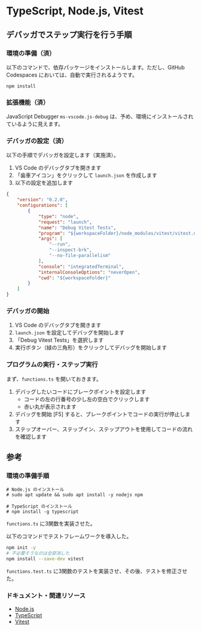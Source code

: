 # TypeScript, Node.js, Vitest

## デバッガでステップ実行を行う手順

### 環境の準備（済）

以下のコマンドで、依存パッケージをインストールします。ただし、GitHub Codespaces においては、自動で実行されるようです。

```shell
npm install
```

### 拡張機能（済）

JavaScript Debugger `ms-vscode.js-debug`
は、予め、環境にインストールされているように見えます。

### デバッガの設定（済）

以下の手順でデバッガを設定します（実施済）。

1. VS Code のデバッグタブを開きます
2. 「歯車アイコン」をクリックして `launch.json` を作成します
3. 以下の設定を追加します

```json
{
    "version": "0.2.0",
    "configurations": [
        {
            "type": "node",
            "request": "launch",
            "name": "Debug Vitest Tests",
            "program": "${workspaceFolder}/node_modules/vitest/vitest.mjs",
            "args": [
                "--run",
                "--inspect-brk",
                "--no-file-parallelism"
            ],
            "console": "integratedTerminal",
            "internalConsoleOptions": "neverOpen",
            "cwd": "${workspaceFolder}"
        }
    ]
}
```

### デバッガの開始

1. VS Code のデバッグタブを開きます
2. `launch.json` を設定してデバッグを開始します
3. 「Debug Vitest Tests」を選択します
4. 実行ボタン（緑の三角形）をクリックしてデバッグを開始します

### プログラムの実行・ステップ実行

まず、`functions.ts` を開いておきます。

1. デバッグしたいコードにブレークポイントを設定します
    - コードの左の行番号の少し左の空白でクリックします
    - 赤い丸が表示されます
2. デバッグを開始 [F5] すると、ブレークポイントでコードの実行が停止します
3. ステップオーバー、ステップイン、ステップアウトを使用してコードの流れを確認します

## 参考

### 環境の準備手順

```shell
# Node.js のインストール
# sudo apt update && sudo apt install -y nodejs npm

# TypeScript のインストール
# npm install -g typescript
```

`functions.ts` に3関数を実装させた。

以下のコマンドでテストフレームワークを導入した。

```bash
npm init -y
# 不必要そうなのは全部消した
npm install --save-dev vitest
```

`functions.test.ts` に3関数のテストを実装させ、その後、テストを修正させた。

### ドキュメント・関連リソース

- [Node.js](https://nodejs.org/)
- [TypeScript](https://www.typescriptlang.org/)
- [Vitest](https://vitest.dev/)
